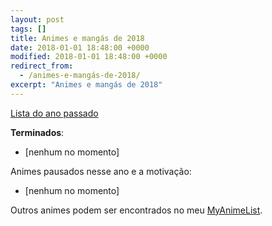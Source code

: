 ```yaml
---
layout: post
tags: []
title: Animes e mangás de 2018
date: 2018-01-01 18:48:00 +0000
modified: 2018-01-01 18:48:00 +0000
redirect_from:
  - /animes-e-mangás-de-2018/
excerpt: "Animes e mangás de 2018"
---
```


[Lista do ano passado](https://qgustavor.github.io/blog/animes-assistidos-e-mangás-de-2017)

**Terminados**:

-   [nenhum no momento]

Animes pausados nesse ano e a motivação:

-   [nenhum no momento]

Outros animes podem ser encontrados no meu [MyAnimeList](https://myanimelist.net/animelist/qgustavor).
